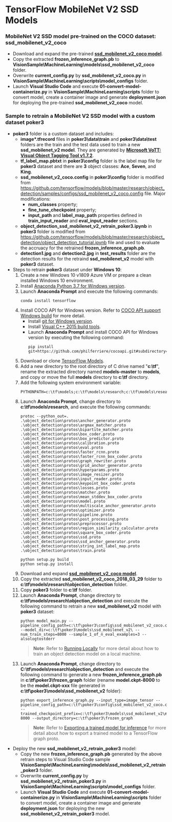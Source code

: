 # TensorFlow MobileNet V2 SSD Models

### MobileNet V2 SSD model pre-trained on the COCO dataset: ssd_mobilenet_v2_coco
  - Download and expand the pre-trained [**ssd_mobilenet_v2_coco model**](http://download.tensorflow.org/models/object_detection/ssd_mobilenet_v2_coco_2018_03_29.tar.gz).
  - Copy the extracted **frozen_inference_graph.pb** to **VisionSample\MachineLearning\models\ssd_mobilenet_v2_coco** folder.
  - Overwrite **current_config.py** by **ssd_mobilenet_v2_coco.py** in **VisionSample\MachineLearning\scripts\model_configs** folder.
  - Launch **Visual Studio Code** and execute **01-convert-model-containerize.py** in **VisionSample\MachineLearning\scripts** folder to convert model, create a container image and generate **deployment.json** for deploying the pre-trained **ssd_mobilenet_v2_coco** model.

### Sample to retrain a MobileNet V2 SSD model with a custom dataset poker3
  - **poker3** folder is a custom dataset and includes:
    - **image\*.tfrecord** files in **poker3\data\train** and **poker3\data\test** folders are the train and the test data used to train a new **ssd_mobilenet_v2 model**. They are generated by [**Microsoft VoTT: Visual Object Tagging Tool v1.7.2**](https://github.com/Microsoft/VoTT).
    - **tf_label_map.pbtxt** in **poker3\config** folder is the label map file for **poker3** dataset and there are **3** object classes: **Ace**, **Seven**, and **King**.
    - **ssd_mobilenet_v2_coco.config** in **poker3\config** folder is modified from https://github.com/tensorflow/models/blob/master/research/object_detection/samples/configs/ssd_mobilenet_v2_coco.config file.  Major modifications:
      - **num_classes** property;
      - **fine_tune_checkpoint** property;
      - **input_path** and **label_map_path** properties defined in **train_input_reader** and **eval_input_reader** sections. 
    - **object_detection_ssd_mobilenet_v2_retrain_poker3.ipynb** in **poker3** folder is modified from https://github.com/tensorflow/models/blob/master/research/object_detection/object_detection_tutorial.ipynb file and used to evaluate the accruacy for the retrained **frozen_inference_graph.pb**.
    - **detection1.jpg** and **detection2.jpg** in **test_results** folder are the detection results for the retraind **ssd_mobilenet_v2** model with **poker3** dataset.
  - Steps to retrain **poker3** dataset under **Windows 10**:
    1. Create a new Windows 10 v1809 Azure VM or prepare a clean installed Windows 10 environment.
    1. Install [Anaconda Python 3.7 for Windows version](https://www.anaconda.com/distribution/).
    1. Launch **Anaconda Prompt** and execute the following commands:
        ```<language>
        conda install tensorflow
        ```
    1. Install COCO API for Windows version.  Refer to [COCO API support Windows build](https://github.com/philferriere/cocoapi) for more detail.
        * Install [git for Windows version](https://git-scm.com/download/win).
        * Install [Visual C++ 2015 build tools](https://go.microsoft.com/fwlink/?LinkId=691126).
        * Launch **Anaconda Prompt** and install COCO API for Windows version by executing the following command:
          ```<language>
          pip install git+https://github.com/philferriere/cocoapi.git#subdirectory=PythonAPI
          ```
    1. Download or clone [TensorFlow Models](https://github.com/tensorflow/models/).
    1. Add a new directory to the root directory of C drive named "**c:\tf**", rename the extracted directory named **models-master** to **models**, and copy or move the full **models** directory to **c:\tf** directory.
    1. Add the following system environment variable:
        ```<language>
        PYTHONPATH=c:\tf\models;c:\tf\models\research;c:\tf\models\research\slim
        ```
    1. Launch **Anaconda Prompt**, change directory to **c:\tf\models\research**, and execute the following commands:
        ```<language>
        protoc --python_out=. .\object_detection\protos\anchor_generator.proto .\object_detection\protos\argmax_matcher.proto .\object_detection\protos\bipartite_matcher.proto .\object_detection\protos\box_coder.proto .\object_detection\protos\box_predictor.proto .\object_detection\protos\calibration.proto .\object_detection\protos\eval.proto .\object_detection\protos\faster_rcnn.proto .\object_detection\protos\faster_rcnn_box_coder.proto .\object_detection\protos\graph_rewriter.proto .\object_detection\protos\grid_anchor_generator.proto .\object_detection\protos\hyperparams.proto .\object_detection\protos\image_resizer.proto .\object_detection\protos\input_reader.proto  .\object_detection\protos\keypoint_box_coder.proto .\object_detection\protos\losses.proto .\object_detection\protos\matcher.proto .\object_detection\protos\mean_stddev_box_coder.proto .\object_detection\protos\model.proto .\object_detection\protos\multiscale_anchor_generator.proto .\object_detection\protos\optimizer.proto .\object_detection\protos\pipeline.proto .\object_detection\protos\post_processing.proto .\object_detection\protos\preprocessor.proto .\object_detection\protos\region_similarity_calculator.proto .\object_detection\protos\square_box_coder.proto .\object_detection\protos\ssd.proto .\object_detection\protos\ssd_anchor_generator.proto .\object_detection\protos\string_int_label_map.proto .\object_detection\protos\train.proto
        ```
        ```<language>
        python setup.py build
        python setup.py install
        ```
    1. Download and expand [**ssd_mobilenet_v2_coco model**](http://download.tensorflow.org/models/object_detection/ssd_mobilenet_v2_coco_2018_03_29.tar.gz).
    1. Copy the extracted **ssd_mobilenet_v2_coco_2018_03_29** folder to **c:\tf\models\research\objection_detection** folder.
    1. Copy **poker3** folder to **c:\tf** folder.
    1. Launch **Anaconda Prompt**, change directory to **c:\tf\models\research\objection_detection** and execute the following command to retrain a new **ssd_mobilenet_v2** model with **poker3** dataset:
        ```<language>
        python model_main.py --pipeline_config_path=c:\tf\poker3\config\ssd_mobilenet_v2_coco.config --model_dir=c:\tf\poker3\models\ssd_mobilenet_v2\ --num_train_steps=8000 --sample_1_of_n_eval_examples=3 --alsologtostderr
        ```
       >**Note**: Refer to [Running Locally](https://github.com/tensorflow/models/blob/master/research/object_detection/g3doc/running_locally.md) for more detail about how to train an object detection model on a local machine.
    1. Launch **Anaconda Prompt**, change directory to **C:\tf\models\research\objection_detection** and execute the following command to generate a new **frozen_inference_graph.pb** in **c:\tf\poker3\frozen_graph** folder (rename **model.ckpt-8000** to be the **model.ckpt-xxx** file generated in **c:\tf\poker3\models\ssd_mobilenet_v2** folder):
        ```<language>
        python export_inference_graph.py --input_type=image_tensor --pipeline_config_path=c:\tf\poker3\config\ssd_mobilenet_v2_coco.config --trained_checkpoint_prefix=c:\tf\poker3\models\ssd_mobilenet_v2\model.ckpt-8000 --output_directory=c:\tf\poker3\frozen_graph
        ```
       >**Note**: Refer to [Exporting a trained model for inference](https://github.com/tensorflow/models/blob/master/research/object_detection/g3doc/exporting_models.md) for more detail about how to export a trained model to a TensorFlow graph proto.
  - Deploy the new **ssd_mobilenet_v2_retrain_poker3** model:
    - Copy the new **frozen_inference_graph.pb** generated by the above retrain steps to Visual Studio Code sample **VisionSample\MachineLearning\models\ssd_mobilenet_v2_retrain_poker3** folder.
    - Overwrite **current_config.py** by **ssd_mobilenet_v2_retrain_poker3.py** in **VisionSample\MachineLearning\scripts\model_configs** folder.
    - Launch **Visual Studio Code** and execute **01-convert-model-containerize.py** in **VisionSample\MachineLearning\scripts** folder to convert model, create a container image and generate **deployment.json** for deploying the new **ssd_mobilenet_v2_retrain_poker3** model.



    
